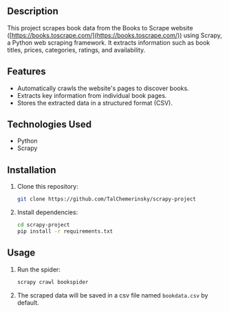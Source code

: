 ## Description

This project scrapes book data from the Books to Scrape website ([https://books.toscrape.com/](https://books.toscrape.com/)) using Scrapy, a Python web scraping framework. It extracts information such as book titles, prices, categories, ratings, and availability.

## Features

- Automatically crawls the website's pages to discover books.
- Extracts key information from individual book pages.
- Stores the extracted data in a structured format (CSV).

## Technologies Used

- Python
- Scrapy

## Installation

1. Clone this repository:
   ```bash
   git clone https://github.com/TalChemerinsky/scrapy-project
   ```
2. Install dependencies:
   ```bash
   cd scrapy-project
   pip install -r requirements.txt
   ```

## Usage

1. Run the spider:
   ```bash
   scrapy crawl bookspider
   ```
2. The scraped data will be saved in a csv file named `bookdata.csv` by default.
